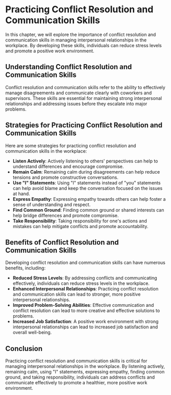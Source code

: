 Practicing Conflict Resolution and Communication Skills
========================================================================================================

In this chapter, we will explore the importance of conflict resolution and communication skills in managing interpersonal relationships in the workplace. By developing these skills, individuals can reduce stress levels and promote a positive work environment.

Understanding Conflict Resolution and Communication Skills
----------------------------------------------------------

Conflict resolution and communication skills refer to the ability to effectively manage disagreements and communicate clearly with coworkers and supervisors. These skills are essential for maintaining strong interpersonal relationships and addressing issues before they escalate into major problems.

Strategies for Practicing Conflict Resolution and Communication Skills
----------------------------------------------------------------------

Here are some strategies for practicing conflict resolution and communication skills in the workplace:

* **Listen Actively**: Actively listening to others' perspectives can help to understand differences and encourage compromise.
* **Remain Calm**: Remaining calm during disagreements can help reduce tensions and promote constructive conversations.
* **Use "I" Statements**: Using "I" statements instead of "you" statements can help avoid blame and keep the conversation focused on the issues at hand.
* **Express Empathy**: Expressing empathy towards others can help foster a sense of understanding and respect.
* **Find Common Ground**: Finding common ground or shared interests can help bridge differences and promote compromise.
* **Take Responsibility**: Taking responsibility for one's actions and mistakes can help mitigate conflicts and promote accountability.

Benefits of Conflict Resolution and Communication Skills
--------------------------------------------------------

Developing conflict resolution and communication skills can have numerous benefits, including:

* **Reduced Stress Levels**: By addressing conflicts and communicating effectively, individuals can reduce stress levels in the workplace.
* **Enhanced Interpersonal Relationships**: Practicing conflict resolution and communication skills can lead to stronger, more positive interpersonal relationships.
* **Improved Problem-Solving Abilities**: Effective communication and conflict resolution can lead to more creative and effective solutions to problems.
* **Increased Job Satisfaction**: A positive work environment with strong interpersonal relationships can lead to increased job satisfaction and overall well-being.

Conclusion
----------

Practicing conflict resolution and communication skills is critical for managing interpersonal relationships in the workplace. By listening actively, remaining calm, using "I" statements, expressing empathy, finding common ground, and taking responsibility, individuals can address conflicts and communicate effectively to promote a healthier, more positive work environment.
